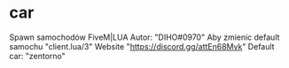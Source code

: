 # car
Spawn samochodów FiveM|LUA
Autor: "DIHO#0970"
Aby zmienic default samochu "client.lua/3"
Website "https://discord.gg/attEn68Mvk"
Default car: "zentorno"
